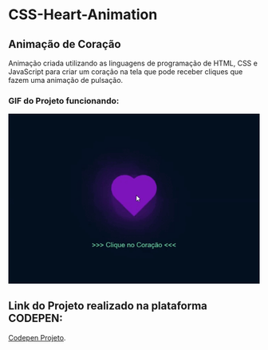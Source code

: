 # CSS-Heart-Animation

<h2>Animação de Coração</h2>

<p>Animação criada utilizando as linguagens de programação de HTML, CSS e JavaScript para criar um coração na tela que pode receber cliques que fazem uma animação de pulsação.</p>

<h3>GIF do Projeto funcionando:</h3>


![](https://github.com/ThiagoArchete/CSS-Heart-Animation/blob/main/gif/coracao.gif)

<h2>Link do Projeto realizado na plataforma CODEPEN:</h2>

[Codepen Projeto](https://codepen.io/ThiagoArchete/pen/GRaJOap).
